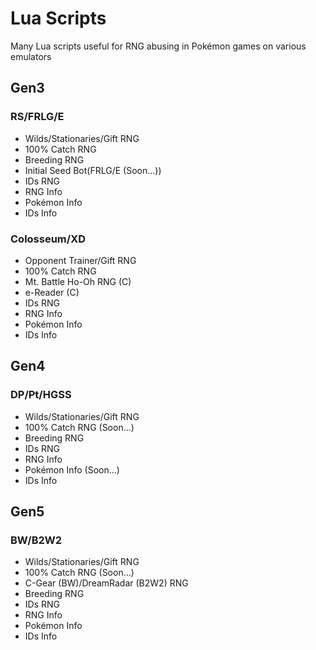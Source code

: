 # Lua Scripts
Many Lua scripts useful for RNG abusing in Pokémon games on various emulators

## Gen3
### RS/FRLG/E
- Wilds/Stationaries/Gift RNG
- 100% Catch RNG
- Breeding RNG
- Initial Seed Bot(FRLG/E (Soon...))
- IDs RNG
- RNG Info
- Pokémon Info
- IDs Info
### Colosseum/XD
- Opponent Trainer/Gift RNG
- 100% Catch RNG
- Mt. Battle Ho-Oh RNG (C)
- e-Reader (C)
- IDs RNG
- RNG Info
- Pokémon Info
- IDs Info

## Gen4
### DP/Pt/HGSS
- Wilds/Stationaries/Gift RNG
- 100% Catch RNG (Soon...)
- Breeding RNG
- IDs RNG
- RNG Info
- Pokémon Info (Soon...)
- IDs Info

## Gen5
### BW/B2W2
- Wilds/Stationaries/Gift RNG
- 100% Catch RNG (Soon...)
- C-Gear (BW)/DreamRadar (B2W2) RNG
- Breeding RNG
- IDs RNG
- RNG Info
- Pokémon Info
- IDs Info
